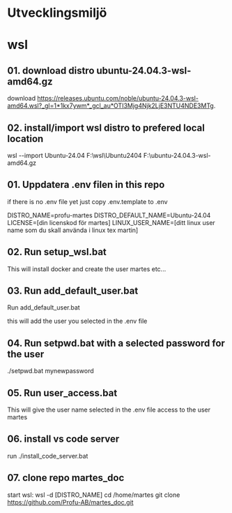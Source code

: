 # Utvecklingsmiljö


# wsl

## 01. download distro ubuntu-24.04.3-wsl-amd64.gz

download https://releases.ubuntu.com/noble/ubuntu-24.04.3-wsl-amd64.wsl?_gl=1*1kx7ywm*_gcl_au*OTI3Mjg4Njk2LjE3NTU4NDE3MTg.

## 02. install/import wsl distro to prefered local location
wsl --import Ubuntu-24.04 F:\wsl\Ubuntu2404 F:\ubuntu-24.04.3-wsl-amd64.gz


## 01. Uppdatera .env filen in this repo 
if there is no .env file yet just copy .env.template to .env

DISTRO_NAME=profu-martes
DISTRO_DEFAULT_NAME=Ubuntu-24.04
LICENSE=[din licenskod för martes]
LINUX_USER_NAME=[ditt linux user name som du skall använda i linux tex martin]


## 02. Run setup_wsl.bat
This will install docker and create the user martes etc...

## 03. Run add_default_user.bat
Run add_default_user.bat

this will add the user you selected in the .env file

## 04. Run setpwd.bat with a selected password for the user
./setpwd.bat mynewpassword

## 05. Run user_access.bat
This will give the user name selected in the .env file access to the user martes 





## 06. install vs code server
run ./install_code_server.bat

## 07. clone repo martes_doc
start wsl: wsl -d [DISTRO_NAME]
cd /home/martes
git clone https://github.com/Profu-AB/martes_doc.git

